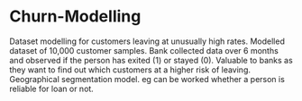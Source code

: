 # Churn-Modelling
Dataset modelling for customers leaving at unusually high rates. Modelled dataset of 10,000 customer samples. Bank collected data over 6 months and observed if the person has exited (1) or stayed (0). Valuable to banks as they want to find out which customers at a higher risk of leaving. Geographical segmentation model. eg can be worked whether a person is reliable for loan or not.

